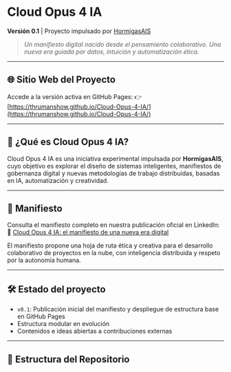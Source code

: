 # Cloud Opus 4 IA

**Versión 0.1** | Proyecto impulsado por [HormigasAIS](https://www.linkedin.com/company/hormigasais)

> *Un manifiesto digital nacido desde el pensamiento colaborativo. Una nueva era guiada por datos, intuición y automatización ética.*

---

## 🌐 Sitio Web del Proyecto
Accede a la versión activa en GitHub Pages:
👉 [https://thrumanshow.github.io/Cloud-Opus-4-IA/](https://thrumanshow.github.io/Cloud-Opus-4-IA/)

---

## 🧠 ¿Qué es Cloud Opus 4 IA?

Cloud Opus 4 IA es una iniciativa experimental impulsada por **HormigasAIS**, cuyo objetivo es explorar el diseño de sistemas inteligentes, manifiestos de gobernanza digital y nuevas metodologías de trabajo distribuidas, basadas en IA, automatización y creatividad.

---

## 📜 Manifiesto

Consulta el manifiesto completo en nuestra publicación oficial en LinkedIn:  
🔗 [Cloud Opus 4 IA: el manifiesto de una nueva era digital](https://www.linkedin.com/pulse/cloud-opus-4-ia-el-manifiesto-de-una-nueva-era-digital-hormigasais-9xt6f)

El manifiesto propone una hoja de ruta ética y creativa para el desarrollo colaborativo de proyectos en la nube, con inteligencia distribuida y respeto por la autonomía humana.

---

## 🛠️ Estado del proyecto

- `v0.1`: Publicación inicial del manifiesto y despliegue de estructura base en GitHub Pages
- Estructura modular en evolución
- Contenidos e ideas abiertas a contribuciones externas

---

## 🧩 Estructura del Repositorio
